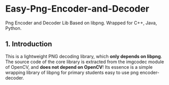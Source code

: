 # Easy-Png-Encoder-and-Decoder
Png Encoder and Decoder Lib Based on libpng. Wrapped for C++, Java, Python.

## 1. Introduction
This is a lightweight PNG decoding library, which **only depends on libpng**. The source code of the core library is extracted from the imgcodec module of OpenCV, and **does not depend on OpenCV**! Its essence is a simple wrapping library of libpng for primary students easy to use png encoder-decoder.
